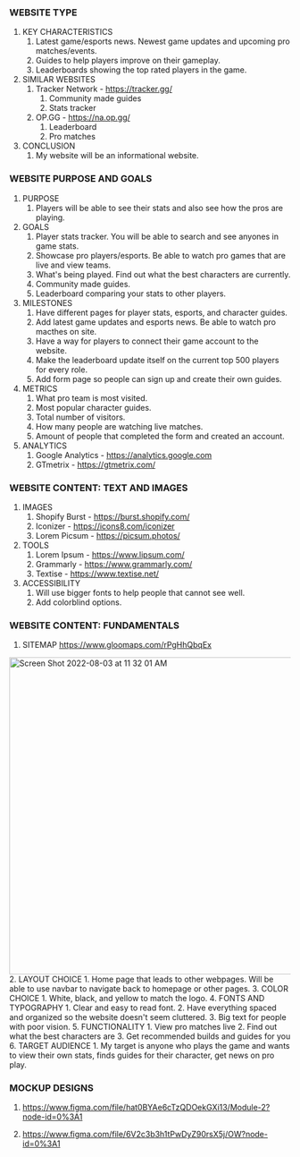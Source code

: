 ### WEBSITE TYPE ###

1. KEY CHARACTERISTICS
    1. Latest game/esports news. Newest game updates and upcoming pro matches/events.
    2. Guides to help players improve on their gameplay.
    3. Leaderboards showing the top rated players in the game.
2. SIMILAR WEBSITES
    1. Tracker Network - https://tracker.gg/
        1. Community made guides
        2. Stats tracker
    2. OP.GG - https://na.op.gg/
        1. Leaderboard
        2. Pro matches
3. CONCLUSION
    1. My website will be an informational website.

### WEBSITE PURPOSE AND GOALS ###

1. PURPOSE
    1. Players will be able to see their stats and also see how the pros are playing.
2. GOALS
    1. Player stats tracker. You will be able to search and see anyones in game stats.
    2. Showcase pro players/esports. Be able to watch pro games that are live and view teams.
    3. What's being played. Find out what the best characters are currently.
    4. Community made guides.
    5. Leaderboard comparing your stats to other players.
3. MILESTONES
    1. Have different pages for player stats, esports, and character guides.
    2. Add latest game updates and esports news. Be able to watch pro macthes on site.
    3. Have a way for players to connect their game account to the website.
    4. Make the leaderboard update itself on the current top 500 players for every role.
    5. Add form page so people can sign up and create their own guides.
4. METRICS
    1. What pro team is most visited.
    2. Most popular character guides.
    3. Total number of visitors.
    4. How many people are watching live matches.
    5. Amount of people that completed the form and created an account.
5. ANALYTICS
    1. Google Analytics - https://analytics.google.com
    2. GTmetrix - https://gtmetrix.com/

### WEBSITE CONTENT: TEXT AND IMAGES ###

1. IMAGES
    1. Shopify Burst - https://burst.shopify.com/
    2. Iconizer - https://icons8.com/iconizer
    3. Lorem Picsum - https://picsum.photos/
2. TOOLS
    1. Lorem Ipsum - https://www.lipsum.com/
    2. Grammarly - https://www.grammarly.com/
    3. Textise - https://www.textise.net/
3. ACCESSIBILITY
    1. Will use bigger fonts to help people that cannot see well.
    2. Add colorblind options.

### WEBSITE CONTENT: FUNDAMENTALS ###

1. SITEMAP
https://www.gloomaps.com/rPgHhQbqEx
<img width="567" alt="Screen Shot 2022-08-03 at 11 32 01 AM" src="https://user-images.githubusercontent.com/108141691/182668045-dad6cf3f-d16f-4826-894f-fd8c1452e42b.png">
2. LAYOUT CHOICE
    1. Home page that leads to other webpages. Will be able to use navbar to navigate back to homepage or other pages.
3. COLOR CHOICE
    1. White, black, and yellow to match the logo.
4. FONTS AND TYPOGRAPHY 
    1. Clear and easy to read font.
    2. Have everything spaced and organized so the website doesn't seem cluttered.
    3. Big text for people with poor vision.
5. FUNCTIONALITY
    1. View pro matches live
    2. Find out what the best characters are
    3. Get recommended builds and guides for you 
6. TARGET AUDIENCE
    1. My target is anyone who plays the game and wants to view their own stats, finds guides for their character, get news on pro play.

### MOCKUP DESIGNS ###

1. https://www.figma.com/file/hat0BYAe6cTzQDOekGXi13/Module-2?node-id=0%3A1

2. https://www.figma.com/file/6V2c3b3h1tPwDyZ90rsX5j/OW?node-id=0%3A1
    



